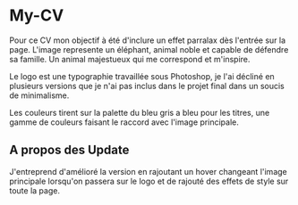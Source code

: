 # My-CV

Pour ce CV mon objectif à été d'inclure un effet parralax dès l'entrée sur la page.
L'image represente un éléphant, animal noble et capable de défendre sa famille. 
Un animal majestueux qui me correspond et m'inspire.

Le logo est une typographie travaillée sous Photoshop, je l'ai décliné en plusieurs versions que je n'ai pas inclus dans le projet final dans un soucis de minimalisme.

Les couleurs tirent sur la palette du bleu gris a bleu pour les titres, une gamme de couleurs
faisant le raccord avec l'image principale. 


## A propos des Update

J'entreprend d'amélioré la version en rajoutant un hover changeant l'image principale lorsqu'on passera sur le logo et de rajouté des effets de style sur toute la page.
